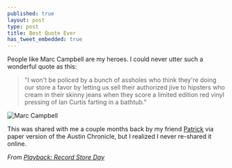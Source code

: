 ```yaml
---
published: true
layout: post
type: post
title: Best Quote Ever
has_tweet_embedded: true
---
```


People like Marc Campbell are my heroes. I could never utter such a wonderful quote as this:

> "I won't be policed by a bunch of assholes who think they're doing our store a favor by letting us sell their authorized jive to hipsters who cream in their skinny jeans when they score a limited edition red vinyl pressing of Ian Curtis farting in a bathtub."

![Marc Campbell](http://www.austinchronicle.com/binary/4039/music_play-2.jpg)

This was shared with me a couple months back by my friend [Patrick](http://www.loudandabrasive.com/) via paper version of the Austin Chronicle, but I realized I never re-shared it online.

_From [Playback: Record Store Day](http://www.austinchronicle.com/music/2014-04-18/playback-record-store-day/)_
